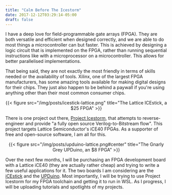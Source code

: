 ```yaml
---
title: "Calm Before The Icestorm"
date: 2017-12-12T03:29:14-05:00
draft: false
---
```


I have a deep love for field-programmable gate arrays (FPGA). They are both versatile and efficient when designed correctly, and we are able to do most things a microcontroller can but faster. This is achieved by designing a logic circuit that is implemented on the FPGA, rather than running sequential instructions like with a microprocessor on a microcontroller. This allows for better parallelised implementations.

That being said, they are not exactly the most friendly in terms of skills needed or the availability of tools. Xilinx, one of the largest FPGA manufacturers, has some amazing tools available for making digital designs for their chips. They just also happen to be behind a paywall if you're using anything other than their most common consumer chips.

<center>
{{< figure src="/img/posts/icestick-lattice.png" title="The Lattice ICEstick, a $25 FPGA" >}}
</center>

There is one project out there, [Project Icestorm](http://www.clifford.at/icestorm/), that attempts to reverse-engineer and provide "a fully open source Verilog-to-Bitstream flow". This project targets Lattice Semiconductor's iCE40 FPGAs. As a supporter of free and open-source software, I am all for this.

<center>
{{< figure src="/img/posts/upduino-lattice.png#center" title="The Gnarly Grey UPDuino, an $8 FPGA" >}}
</center>

Over the next few months, I will be purchasing an FPGA development board with a Lattice iCE40 (they are actually rather cheap) and trying to write a few useful applications for it. The two boards I am considering are the [iCEstick](http://www.latticesemi.com/icestick) and the [UPDuino](http://www.latticesemi.com/en/Products/DevelopmentBoardsAndKits/GnarlyGreyUPDuinoBoard.aspx). Most importantly, I will be trying to use Project Icestorm for my FPGA toolchain and getting it to run in WSL. As I progress, I will be uploading tutorials and spotlights of my projects.